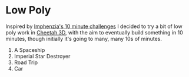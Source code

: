 # Low Poly  
  
Inspired by [Imphenzia's 10 minute challenges](https://www.youtube.com/channel/UCzfWju7SFoWLCyV_gDVCrGA/videos) I 
decided to try a bit of low poly work in [Cheetah 3D](https://www.cheetah3d.com), with the aim to eventually build 
something in 10 minutes, though initially it's going to many, many 10s of minutes.   

1.  A Spaceship
2.  Imperial Star Destroyer
3.  Road Trip
4.  Car


